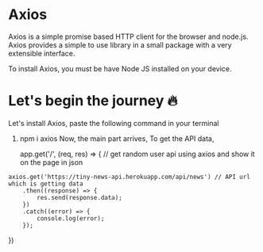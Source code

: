 
# Axios
Axios is a simple promise based HTTP client for the browser and node.js.
Axios provides a simple to use library in a small package with a very extensible interface.

To install Axios, you must be have Node JS installed on your device.


# Let's begin the journey 🔥

Let's install Axios, paste the following command in your terminal
  1)   npm i axios
    Now, the main part arrives,
      To get the API data,

        app.get('/', (req, res) => {
   // get random user api using axios and show it on the page in json

    axios.get('https://tiny-news-api.herokuapp.com/api/news') // API url which is getting data
        .then((response) => {
            res.send(response.data);
        })
        .catch((error) => {
            console.log(error);
        });
})
